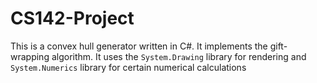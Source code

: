 # CS142-Project

This is a convex hull generator written in C#. It implements the gift-wrapping algorithm. It uses the `System.Drawing` library for rendering and `System.Numerics` library for certain numerical calculations
